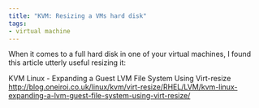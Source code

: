 ```yaml
---
title: "KVM: Resizing a VMs hard disk"
tags: 
- virtual machine
---
```


When it comes to a full hard disk in one of your virtual machines, I found this article utterly useful resizing it:
<p class="title">KVM Linux - Expanding a Guest LVM File System Using Virt-resize
<a href="http://blog.oneiroi.co.uk/linux/kvm/virt-resize/RHEL/LVM/kvm-linux-expanding-a-lvm-guest-file-system-using-virt-resize/">http://blog.oneiroi.co.uk/linux/kvm/virt-resize/RHEL/LVM/kvm-linux-expanding-a-lvm-guest-file-system-using-virt-resize/</a></p>